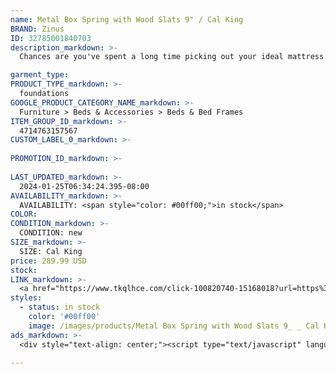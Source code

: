 ```yaml
---
name: Metal Box Spring with Wood Slats 9" / Cal King
BRAND: Zinus
ID: 32785001840703
description_markdown: >-
  Chances are you've spent a long time picking out your ideal mattress. So why not put it on top of a foundation that will do it justice? This box spring is designed to steadily support your beloved mattress, be it spring, latex, or memory foam. And with its proven solid steel structure and closely spaced wood slats, it’s a base you can sleep on with total confidence for the long haul. Created to fit in one package with everything you need and assembly that only takes a few steps to complete, this one is a slam-dunk in a box.

garment_type:
PRODUCT_TYPE_markdown: >-
  foundations
GOOGLE_PRODUCT_CATEGORY_NAME_markdown: >-
  Furniture > Beds & Accessories > Beds & Bed Frames
ITEM_GROUP_ID_markdown: >-
  4714763157567
CUSTOM_LABEL_0_markdown: >-
  
PROMOTION_ID_markdown: >-
  
LAST_UPDATED_markdown: >-
  2024-01-25T06:34:24.395-08:00
AVAILABILITY_markdown: >-
  AVAILABILITY: <span style="color: #00ff00;">in stock</span>
COLOR:
CONDITION_markdown: >-
  CONDITION: new
SIZE_markdown: >-
  SIZE: Cal King
price: 289.99 USD
stock: 
LINK_markdown: >-
  <a href="https://www.tkqlhce.com/click-100820740-15168018?url=https%3A%2F%2Fwww.zinus.com%2Fproducts%2Fmetal-box-spring-with-wood-slats%3Fvariant%3D32785001840703" target="_blank" style="display: inline-block; padding: 10px 20px; font-size: 16px; text-align: center; text-decoration: none; cursor: pointer; border: 1px solid #3498db; color: #3498db; background-color: #fff; border-radius: 5px; transition: background-color 0.3s;">Go to Product</a>
styles:
  - status: in stock
    color: '#00ff00'
    image: /images/products/Metal Box Spring with Wood Slats 9_ _ Cal King/AZ-HBBS-4Q-5-min.jpg
ads_markdown: >-
  <div style="text-align: center;"><script type="text/javascript" language="javascript" src="https://www.jdoqocy.com/placeholder-52269176?target=_top&mouseover=N"></script></div>

---
```


